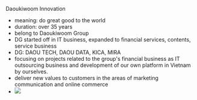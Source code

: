 Daoukiwoom Innovation
- meaning: do great good to the world
- duration: over 35 years
- belong to Daoukiwoom Group
- DG started off in IT business, expanded to financial services, contents, service business
- DG: DAOU TECH, DAOU DATA, KICA, MIRA
- focusing on projects related to the group's financial business as IT outsourcing business and development of our own platform in Vietnam by ourselves.
- deliver new values to customers in the areas of marketing communication and online commerce
- ![](https://i.imgur.com/s4sZIW7.png)
